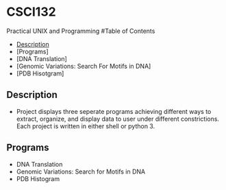 # CSCI132
 Practical UNIX and Programming
#Table of Contents
 * [Description](#Description)
 * [Programs]
 * [DNA Translation]
 * [Genomic Variations: Search For Motifs in DNA]
 * [PDB Hisotgram]
 ## Description 
 * Project displays three seperate programs achieving different ways to extract, organize, and display data to user under different constrictions. Each project is written in either shell or python 3.
 ## Programs
 * DNA Translation
 * Genomic Variations: Search for Motifs in DNA
 * PDB Histogram
